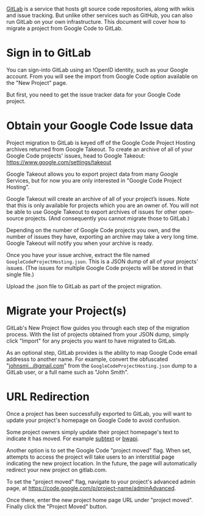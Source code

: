 [GitLab](http://gitlab.com/) is a service that hosts git source code repositories, along with wikis and issue tracking. But unlike other services such as GitHub, you can also run GitLab on your own infrastructure. This document will cover how to migrate a project from Google Code to GitLab.

# Sign in to GitLab #
You can sign-into GitLab using an !OpenID identity, such as your Google account. From you will see the import from Google Code option available on the "New Project" page.

But first, you need to get the issue tracker data for your Google Code project.

# Obtain your Google Code Issue data #

Project migration to GitLab is keyed off of the Google Code Project Hosting archives returned from Google Takeout. To create an archive of all of your Google Code projects' issues, head to Google Takeout: https://www.google.com/settings/takeout

Google Takeout allows you to export project data from many Google Services, but for now you are only interested in "Google Code Project Hosting".

Google Takeout will create an archive of all of your project’s issues. Note that this is only available for projects which you are an owner of. You will not be able to use Google Takeout to export archives of issues for other open-source projects. (And consequently you cannot migrate those to GitLab.)

Depending on the number of Google Code projects you own, and the number of issues they have, exporting an archive may take a very long time. Google Takeout will notify you when your archive is ready.

Once you have your issue archive, extract the file named `GoogleCodeProjectHosting.json`. This is a JSON dump of all of your projects' issues. (The issues for multiple Google Code projects will be stored in that single file.)

Upload the .json file to GitLab as part of the project migration.

# Migrate your Project(s) #

GitLab's New Project flow guides you through each step of the migration process. With the list of projects obtained from your JSON dump, simply click "Import" for any projects you want to have migrated to GitLab.

As an optional step, GitLab provides is the ability to map Google Code email addresss to another name. For example, convert the obfuscated "johnsmi...@gmail.com" from the `GoogleCodeProjectHosting.json` dump to a GitLab user, or a full name such as "John Smith".

# URL Redirection #
Once a project has been successfully exported to GitLab, you will want to update your project's homepage on Google Code to avoid confusion.

Some project owners simply update their project homepage's text to indicate it has moved. For example [subtext](http://code.google.com/p/subtext) or [bwapi](http://code.google.com/p/bwapi).

Another option is to set the Google Code "project moved" flag. When set, attempts to access the project will take users to an interstitial page indicating the new project location. In the future, the page will automatically redirect your new project on gitlab.com.

To set the "project moved" flag, navigate to your project's advanced admin page, at https://code.google.com/p/project-name/adminAdvanced.

Once there, enter the new project home page URL under "project moved". Finally click the "Project Moved" button.
